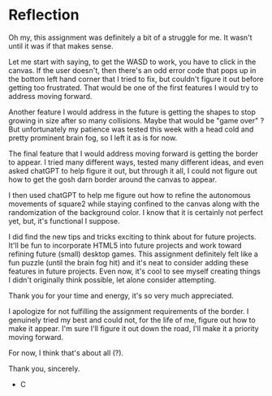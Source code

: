 # Reflection 

Oh my, this assignment was definitely a bit of a struggle for me. It wasn't until it was if that makes sense. 

Let me start with saying, to get the WASD to work, you have to click in the canvas. If the user doesn't, then there's an odd error code that pops up in the bottom left hand corner that I tried to fix, but couldn't figure it out before getting too frustrated. That would be one of the first features I would try to address moving forward. 

Another feature I would address in the future is getting the shapes to stop growing in size after so many collisions. Maybe that would be "game over" ? But unfortunately my patience was tested this week with a head cold and pretty prominent brain fog, so I left it as is for now. 

The final feature that I would address moving forward is getting the border to appear. I tried many different ways, tested many different ideas, and even asked chatGPT to help figure it out, but through it all, I could not figure out how to get the gosh darn border around the canvas to appear. 

I then used chatGPT to help me figure out how to refine the autonomous movements of square2 while staying confined to the canvas along with the randomization of the background color. I know that it is certainly not perfect yet, but, it's functional I suppose. 

I did find the new tips and tricks exciting to think about for future projects. It'll be fun to incorporate HTML5 into future projects and work toward refining future (small) desktop games. This assignment definitely felt like a fun puzzle (until the brain fog hit) and it's neat to consider adding these features in future projects. Even now, it's cool to see myself creating things I didn't originally think possible, let alone consider attempting. 

Thank you for your time and energy, it's so very much appreciated. 

I apologize for not fulfilling the assignment requirements of the border. I genuinely tried my best and could not, for the life of me, figure out how to make it appear. I'm sure I'll figure it out down the road, I'll make it a priority moving forward. 

For now, I think that's about all (?). 

Thank you, sincerely. 

- C